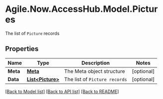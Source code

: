 # Agile.Now.AccessHub.Model.Pictures
The list of `Picture` records

## Properties

Name | Type | Description | Notes
------------ | ------------- | ------------- | -------------
**Meta** | [**Meta**](Meta.md) | The Meta object structure | [optional] 
**Data** | [**List&lt;Picture&gt;**](Picture.md) | The list of `Picture records` | [optional] 

[[Back to Model list]](../README.md#documentation-for-models) [[Back to API list]](../README.md#documentation-for-api-endpoints) [[Back to README]](../README.md)

